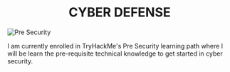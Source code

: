 <h1 align="center">CYBER DEFENSE
</h1>

![Pre Security](https://assets.tryhackme.com/img/paths/cyberfundamentals.png)

I am currently enrolled in TryHackMe's Pre Security learning path where I will be learn the pre-requisite technical knowledge to get started in cyber security.
